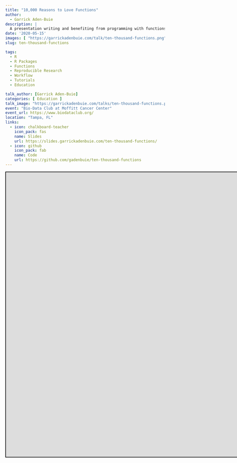 ```yaml
---
title: "10,000 Reasons to Love Functions"
author:
  - Garrick Aden-Buie
description: |
  A presentation writing and benefiting from programming with functions.
date: '2020-05-15'
images: [ "https://garrickadenbuie.com/talk/ten-thousand-functions.png" ]
slug: ten-thousand-functions

tags:
  - R
  - R Packages
  - Functions
  - Reproducible Research
  - Workflow
  - Tutorials
  - Education

talk_author: [Garrick Aden-Buie]
categories: [ Education ]
talk_image: "https://garrickadenbuie.com/talks/ten-thousand-functions.png"
event: "Bio-Data Club at Moffitt Cancer Center"
event_url: https://www.biodataclub.org/
location: "Tampa, FL"
links:
  - icon: chalkboard-teacher
    icon_pack: fas
    name: Slides
    url: https://slides.garrickadenbuie.com/ten-thousand-functions/
  - icon: github
    icon_pack: fab
    name: Code
    url: https://github.com/gadenbuie/ten-thousand-functions
---
```


<script src="/rmarkdown-libs/fitvids-2.1.1/fitvids.min.js"></script>
<div class="shareagain" style="min-width:300px;margin:1em auto;">
<iframe src="https://slides.garrickadenbuie.com/ten-thousand-functions/" width="1600" height="900" style="border:2px solid currentColor;" loading="lazy" allowfullscreen></iframe>
<script>fitvids('.shareagain', {players: 'iframe'});</script>
</div>
